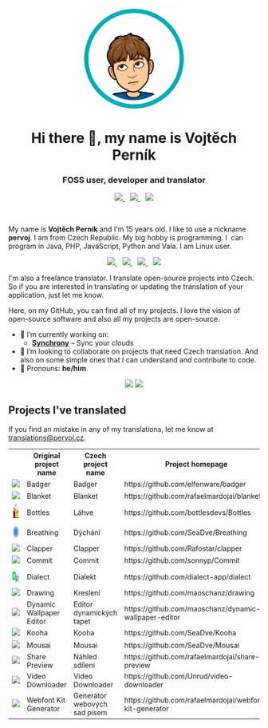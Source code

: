 <p align="center"><img src="assets/bitmoji.png" height="200px" width="200px"></p>
<h1 align="center">Hi there 👋, my name is Vojtěch Perník</h1>
<h3 align="center">FOSS user, developer and translator</h3>
<p align="center">
  <a href="https://liberapay.com/pervoj">
    <img src="https://img.shields.io/badge/Liberapay-Donate-F6C915?style=for-the-badge&logo=liberapay">
  </a>
  &ensp;
  <a href="https://ko-fi.com/pervoj">
    <img src="https://img.shields.io/badge/Ko--fi-Donate-FF5E5B?style=for-the-badge&logo=kofi">
  </a>
  &ensp;
  <a href="https://www.paypal.com/donate/?hosted_button_id=7P3BD55QX6B9J">
    <img src="https://img.shields.io/badge/PayPal-Donate-00457C?style=for-the-badge&logo=paypal">
  </a>
</p>
<br>

My name is <strong>Vojtěch Perník</strong> and I'm 15 years old. I&nbsp;like to use a nickname <strong>pervoj</strong>. I&nbsp;am from Czech Republic. My big hobby is programming. I&nbsp; can program in Java, PHP, JavaScript, Python and Vala. I&nbsp;am Linux user.

<p align="center">
  <a href="mailto:info@pervoj.cz">
    <img src="https://img.shields.io/badge/E--Mail-info%40pervoj.cz-blue?style=social&logo=mail.ru&logoColor=005FF9" height="25px">
  </a>
  &ensp;
  <a href="https://discordapp.com/users/641536036169711617">
    <img src="https://img.shields.io/badge/Discord-%40pervoj%20%237719-blue?style=social&logo=discord&logoColor=5865F2" height="25px">
  </a>
  &ensp;
  <a href="https://twitter.com/pervojcz">
    <img src="https://img.shields.io/badge/Twitter-%40pervojcz-blue?style=social&logo=twitter&logoColor=1DA1F2" height="25px">
  </a>
  &ensp;
  <a href="https://gitter.im/pervoj">
    <img src="https://img.shields.io/badge/Gitter-%40pervoj-blue?style=social&logo=gitter&logoColor=ED1965" height="25px">
  </a>
</p>

I'm also a freelance translator. I translate open-source projects into Czech. So if you are interested in translating or updating the translation of your application, just let me know.

Here, on my GitHub, you can find all of my projects. I love the vision of open-source software and also all my projects are open-source.

- 🔭 I’m currently working on:
  - [**Synchrony**](https://github.com/pervoj/Synchrony) – Sync your clouds
  <!-- - [Valdo GTK](https://github.com/pervoj/valdo-gtk) – GTK frontend for [Valdo](https://github.com/Prince781/valdo) -->
- 👯 I’m looking to collaborate on projects that need Czech translation. And also on some simple ones that I can understand and contribute to code.
- 🙂 Pronouns: **he/him**

<p align="center">
  <img src="https://github-readme-stats.vercel.app/api?username=pervoj&theme=react&show_icons=true">
  <img src="https://github-readme-stats.vercel.app/api/top-langs/?username=pervoj&theme=react&layout=compact">
</p>

## Projects I've translated

If you find an mistake in any of my translations, let me know at [translations@pervoj.cz](mailto:translations@pervoj.cz).

<table>
  <tr>  <th></th>  <th>Original project name</th>  <th>Czech project name</th>  <th>Project homepage</th>  </tr>
  <tr>
    <td><img height="32px" src="https://raw.githubusercontent.com/elfenware/badger/main/data/icons/128/com.github.elfenware.badger.svg"></td>
    <td>Badger</td>
    <td>Badger</td>
    <td>https://github.com/elfenware/badger</td>
  </tr>
  <tr>
    <td><img height="32px" src="https://raw.githubusercontent.com/rafaelmardojai/blanket/master/brand/logo.svg"></td>
    <td>Blanket</td>
    <td>Blanket</td>
    <td>https://github.com/rafaelmardojai/blanket</td>
  </tr>
  <tr>
    <td><img height="32px" src="https://raw.githubusercontent.com/bottlesdevs/Bottles/master/data/icons/hicolor/scalable/apps/com.usebottles.bottles.svg"></td>
    <td>Bottles</td>
    <td>Láhve</td>
    <td>https://github.com/bottlesdevs/Bottles</td>
  </tr>
  <tr>
    <td><img height="32px" src="https://raw.githubusercontent.com/SeaDve/Breathing/main/data/logo/io.github.seadve.Breathing.svg"></td>
    <td>Breathing</td>
    <td>Dýchání</td>
    <td>https://github.com/SeaDve/Breathing</td>
  </tr>
  <tr>
    <td><img height="32px" src="https://raw.githubusercontent.com/Rafostar/clapper/master/data/com.github.rafostar.Clapper.svg"></td>
    <td>Clapper</td>
    <td>Clapper</td>
    <td>https://github.com/Rafostar/clapper</td>
  </tr>
  <tr>
    <td><img height="32px" src="https://raw.githubusercontent.com/sonnyp/Commit/main/data/icons/re.sonny.Commit.svg"></td>
    <td>Commit</td>
    <td>Commit</td>
    <td>https://github.com/sonnyp/Commit</td>
  </tr>
  <tr>
    <td><img height="32px" src="https://raw.githubusercontent.com/dialect-app/dialect/main/data/app.drey.Dialect.svg"></td>
    <td>Dialect</td>
    <td>Dialekt</td>
    <td>https://github.com/dialect-app/dialect</td>
  </tr>
  <tr>
    <td><img height="32px" src="https://raw.githubusercontent.com/maoschanz/drawing/master/data/icons/hicolor/scalable/apps/com.github.maoschanz.drawing.svg"></td>
    <td>Drawing</td>
    <td>Kreslení</td>
    <td>https://github.com/maoschanz/drawing</td>
  </tr>
  <tr>
    <td><img height="32px" src="https://raw.githubusercontent.com/maoschanz/dynamic-wallpaper-editor/master/data/icons/hicolor/scalable/apps/com.github.maoschanz.DynamicWallpaperEditor.svg"></td>
    <td>Dynamic Wallpaper Editor</td>
    <td>Editor dynamických tapet</td>
    <td>https://github.com/maoschanz/dynamic-wallpaper-editor</td>
  </tr>
  <tr>
    <td><img height="32px" src="https://raw.githubusercontent.com/SeaDve/Kooha/main/data/icons/io.github.seadve.Kooha.svg"></td>
    <td>Kooha</td>
    <td>Kooha</td>
    <td>https://github.com/SeaDve/Kooha</td>
  </tr>
  <tr>
    <td><img height="32px" src="https://raw.githubusercontent.com/SeaDve/Mousai/main/data/icons/io.github.seadve.Mousai.svg"></td>
    <td>Mousai</td>
    <td>Mousai</td>
    <td>https://github.com/SeaDve/Mousai</td>
  </tr>
  <tr>
    <td><img height="32px" src="https://raw.githubusercontent.com/rafaelmardojai/share-preview/master/brand/logo.svg"></td>
    <td>Share Preview</td>
    <td>Náhled sdílení</td>
    <td>https://github.com/rafaelmardojai/share-preview</td>
  </tr>
  <tr>
    <td><img height="32px" src="https://raw.githubusercontent.com/Unrud/video-downloader/master/data/com.github.unrud.VideoDownloader.svg"></td>
    <td>Video Downloader</td>
    <td>Video Downloader</td>
    <td>https://github.com/Unrud/video-downloader</td>
  </tr>
  <tr>
    <td><img height="32px" src="https://raw.githubusercontent.com/rafaelmardojai/webfont-kit-generator/master/brand/icon.svg"></td>
    <td>Webfont Kit Generator</td>
    <td>Generátor webových sad písem</td>
    <td>https://github.com/rafaelmardojai/webfont-kit-generator</td>
  </tr>
  <!--
  <tr>
    <td><img height="32px" src=""></td>
    <td></td>
    <td></td>
    <td></td>
  </tr>
  -->
</table>
